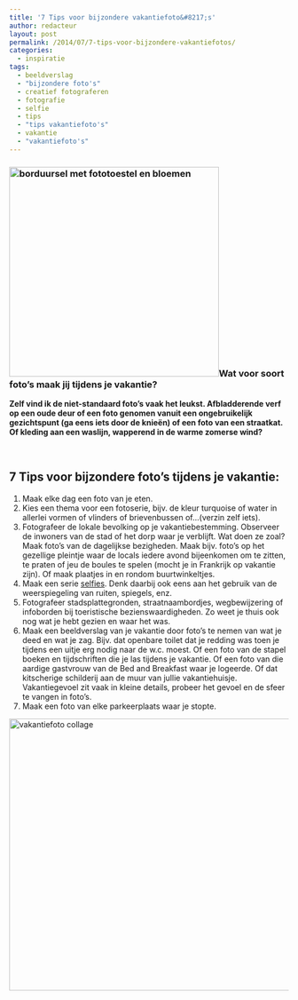 ```yaml
---
title: '7 Tips voor bijzondere vakantiefoto&#8217;s'
author: redacteur
layout: post
permalink: /2014/07/7-tips-voor-bijzondere-vakantiefotos/
categories:
  - inspiratie
tags:
  - beeldverslag
  - "bijzondere foto's"
  - creatief fotograferen
  - fotografie
  - selfie
  - tips
  - "tips vakantiefoto's"
  - vakantie
  - "vakantiefoto's"
---
```

### **<img class="alignleft wp-image-6723" title="7 tips voor bijzondere vakantiefoto's" src="/wordpress/wp-content/uploads/2014/07/fototoestel-borduursel.jpg" alt="borduursel met fototoestel en bloemen" width="378" height="378" />Wat voor soort foto&#8217;s maak jij tijdens je vakantie?**

**Zelf vind ik de niet-standaard foto’s vaak het leukst. Afbladderende verf op een oude deur of een foto genomen vanuit een ongebruikelijk gezichtspunt (ga eens iets door de knieën) of een foto van een straatkat. Of kleding aan een waslijn, wapperend in de warme zomerse wind?**

&nbsp;

## **7 Tips voor bijzondere foto’s tijdens je vakantie:**

  1. Maak elke dag een foto van je eten.
  2. Kies een thema voor een fotoserie, bijv. de kleur turquoise of water in allerlei vormen of vlinders of brievenbussen of…(verzin zelf iets).
  3. Fotografeer de lokale bevolking op je vakantiebestemming. Observeer de inwoners van de stad of het dorp waar je verblijft. Wat doen ze zoal? Maak foto’s van de dagelijkse bezigheden. Maak bijv. foto’s op het gezellige pleintje waar de locals iedere avond bijeenkomen om te zitten, te praten of jeu de boules te spelen (mocht je in Frankrijk op vakantie zijn). Of maak plaatjes in en rondom buurtwinkeltjes.
  4. Maak een serie <a title="lees op Wikipedia wat een selfie is" href="http://nl.wikipedia.org/wiki/Selfie" target="_blank">selfies</a>. Denk daarbij ook eens aan het gebruik van de weerspiegeling van ruiten, spiegels, enz.
  5. Fotografeer stadsplattegronden, straatnaambordjes, wegbewijzering of infoborden bij toeristische bezienswaardigheden. Zo weet je thuis ook nog wat je hebt gezien en waar het was.
  6. Maak een beeldverslag van je vakantie door foto’s te nemen van wat je deed en wat je zag. Bijv. dat openbare toilet dat je redding was toen je tijdens een uitje erg nodig naar de w.c. moest. Of een foto van de stapel boeken en tijdschriften die je las tijdens je vakantie. Of een foto van die aardige gastvrouw van de Bed and Breakfast waar je logeerde. Of dat kitscherige schilderij aan de muur van jullie vakantiehuisje. Vakantiegevoel zit vaak in kleine details, probeer het gevoel en de sfeer te vangen in foto’s.
  7. Maak een foto van elke parkeerplaats waar je stopte.

<img class="aligncenter wp-image-6732 size-full" title="7 tips voor bijzondere vakantiefoto's" src="/wordpress/wp-content/uploads/2014/07/vakantiefoto-collage.jpg" alt="vakantiefoto collage" width="700" height="490" />

&nbsp;
